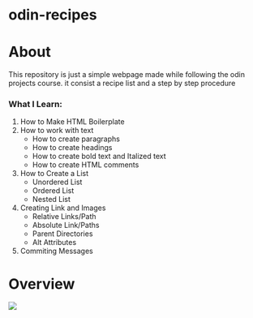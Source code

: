 # odin-recipes

<h1>About</h1>

<p>This repository is just a simple webpage made while following the odin projects course.
it consist a recipe list and a step by step procedure</p>

<h3>What I Learn:</h3>
<ol>
<li>How to Make HTML Boilerplate</li>
<li>How to work with text
<ul>
<li>How to create paragraphs</li>
<li>How to create headings</li>
<li>How to create bold text and Italized text</li>
<li>How to create HTML comments</li></ul></li>

<li>How to Create a List
<ul> <li>Unordered List</li>
<li>Ordered List</li>
<li>Nested List</li></ul></li>

<li>Creating Link and Images
<ul><li>Relative Links/Path</li>
<li>Absolute Link/Paths</li>
<li>Parent Directories</li>
<li>Alt Attributes</li></ul></li>
<li>Commiting Messages</li>
</ol>

<h1>Overview</h1>

<img src="https://scontent.fmnl30-3.fna.fbcdn.net/v/t1.15752-9/291584477_777577790354061_3055581306653865637_n.png?_nc_cat=105&ccb=1-7&_nc_sid=ae9488&_nc_eui2=AeGWvL9hN5BmkGvUg5Dkd5oWkHoCb_36A82QegJv_foDzVWKgy3vYFaFLDkl8loBtvYnhGVezS_6SFWtVUn76wlB&_nc_ohc=enODQJum98gAX9Oodv7&_nc_ht=scontent.fmnl30-3.fna&oh=03_AVJTSb9wBFdJdvOUX2kWwKNuIB-lpOG4hCNsTJV_hh08OA&oe=62F38477">
